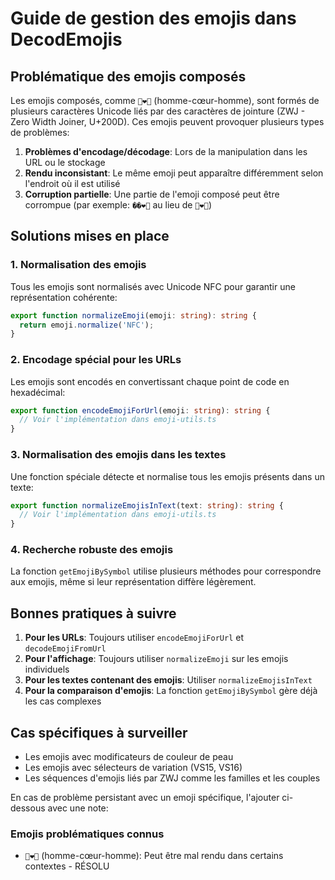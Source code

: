 # Guide de gestion des emojis dans DecodEmojis

## Problématique des emojis composés

Les emojis composés, comme `👨‍❤️‍👨` (homme-cœur-homme), sont formés de plusieurs caractères Unicode liés par des caractères de jointure (ZWJ - Zero Width Joiner, U+200D). Ces emojis peuvent provoquer plusieurs types de problèmes:

1. **Problèmes d'encodage/décodage**: Lors de la manipulation dans les URL ou le stockage
2. **Rendu inconsistant**: Le même emoji peut apparaître différemment selon l'endroit où il est utilisé
3. **Corruption partielle**: Une partie de l'emoji composé peut être corrompue (par exemple: `��‍❤️‍👨` au lieu de `👨‍❤️‍👨`)

## Solutions mises en place

### 1. Normalisation des emojis

Tous les emojis sont normalisés avec Unicode NFC pour garantir une représentation cohérente:

```typescript
export function normalizeEmoji(emoji: string): string {
  return emoji.normalize('NFC');
}
```

### 2. Encodage spécial pour les URLs

Les emojis sont encodés en convertissant chaque point de code en hexadécimal:

```typescript
export function encodeEmojiForUrl(emoji: string): string {
  // Voir l'implémentation dans emoji-utils.ts
}
```

### 3. Normalisation des emojis dans les textes

Une fonction spéciale détecte et normalise tous les emojis présents dans un texte:

```typescript
export function normalizeEmojisInText(text: string): string {
  // Voir l'implémentation dans emoji-utils.ts
}
```

### 4. Recherche robuste des emojis

La fonction `getEmojiBySymbol` utilise plusieurs méthodes pour correspondre aux emojis, même si leur représentation diffère légèrement.

## Bonnes pratiques à suivre

1. **Pour les URLs**: Toujours utiliser `encodeEmojiForUrl` et `decodeEmojiFromUrl`
2. **Pour l'affichage**: Toujours utiliser `normalizeEmoji` sur les emojis individuels
3. **Pour les textes contenant des emojis**: Utiliser `normalizeEmojisInText`
4. **Pour la comparaison d'emojis**: La fonction `getEmojiBySymbol` gère déjà les cas complexes

## Cas spécifiques à surveiller

- Les emojis avec modificateurs de couleur de peau
- Les emojis avec sélecteurs de variation (VS15, VS16)
- Les séquences d'emojis liés par ZWJ comme les familles et les couples

En cas de problème persistant avec un emoji spécifique, l'ajouter ci-dessous avec une note:

### Emojis problématiques connus

- `👨‍❤️‍👨` (homme-cœur-homme): Peut être mal rendu dans certains contextes - RÉSOLU
